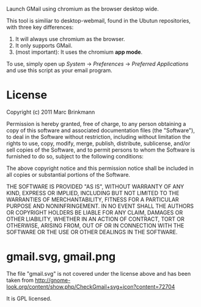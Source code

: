 Launch GMail using chromium as the browser desktop wide.

This tool is similiar to desktop-webmail, found in the Ubutun repositories,
with three key differences:

  1. It will always use chromium as the browser.
  2. It only supports GMail.
  3. (most important): It uses the chromium **app mode**.

To use, simply open up *System* -> *Preferences* -> *Preferred Applications*
and use this script as your email program.

License
=======
Copyright (c) 2011 Marc Brinkmann

Permission is hereby granted, free of charge, to any person obtaining a copy
of this software and associated documentation files (the "Software"), to deal
in the Software without restriction, including without limitation the rights
to use, copy, modify, merge, publish, distribute, sublicense, and/or sell
copies of the Software, and to permit persons to whom the Software is
furnished to do so, subject to the following conditions:

The above copyright notice and this permission notice shall be included in
all copies or substantial portions of the Software.

THE SOFTWARE IS PROVIDED "AS IS", WITHOUT WARRANTY OF ANY KIND, EXPRESS OR
IMPLIED, INCLUDING BUT NOT LIMITED TO THE WARRANTIES OF MERCHANTABILITY,
FITNESS FOR A PARTICULAR PURPOSE AND NONINFRINGEMENT. IN NO EVENT SHALL THE
AUTHORS OR COPYRIGHT HOLDERS BE LIABLE FOR ANY CLAIM, DAMAGES OR OTHER
LIABILITY, WHETHER IN AN ACTION OF CONTRACT, TORT OR OTHERWISE, ARISING FROM,
OUT OF OR IN CONNECTION WITH THE SOFTWARE OR THE USE OR OTHER DEALINGS IN
THE SOFTWARE.

gmail.svg, gmail.png
====================
The file "gmail.svg" is not covered under the license above and has been taken
from http://gnome-look.org/content/show.php/CheckGmail+svg+icon?content=72704

It is GPL licensed.
